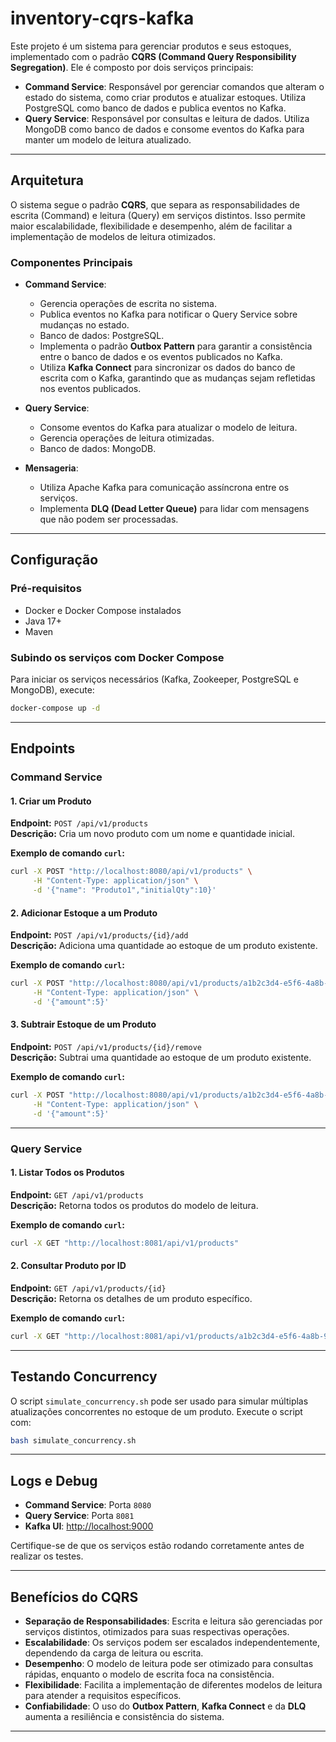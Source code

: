 # inventory-cqrs-kafka

Este projeto é um sistema para gerenciar produtos e seus estoques, implementado com o padrão **CQRS (Command Query Responsibility Segregation)**. Ele é composto por dois serviços principais:

- **Command Service**: Responsável por gerenciar comandos que alteram o estado do sistema, como criar produtos e atualizar estoques. Utiliza PostgreSQL como banco de dados e publica eventos no Kafka.
- **Query Service**: Responsável por consultas e leitura de dados. Utiliza MongoDB como banco de dados e consome eventos do Kafka para manter um modelo de leitura atualizado.

---

## Arquitetura

O sistema segue o padrão **CQRS**, que separa as responsabilidades de escrita (Command) e leitura (Query) em serviços distintos. Isso permite maior escalabilidade, flexibilidade e desempenho, além de facilitar a implementação de modelos de leitura otimizados.

### Componentes Principais

- **Command Service**:
  - Gerencia operações de escrita no sistema.
  - Publica eventos no Kafka para notificar o Query Service sobre mudanças no estado.
  - Banco de dados: PostgreSQL.
  - Implementa o padrão **Outbox Pattern** para garantir a consistência entre o banco de dados e os eventos publicados no Kafka.
  - Utiliza **Kafka Connect** para sincronizar os dados do banco de escrita com o Kafka, garantindo que as mudanças sejam refletidas nos eventos publicados.

- **Query Service**:
  - Consome eventos do Kafka para atualizar o modelo de leitura.
  - Gerencia operações de leitura otimizadas.
  - Banco de dados: MongoDB.

- **Mensageria**:
  - Utiliza Apache Kafka para comunicação assíncrona entre os serviços.
  - Implementa **DLQ (Dead Letter Queue)** para lidar com mensagens que não podem ser processadas.

---

## Configuração

### Pré-requisitos

- Docker e Docker Compose instalados
- Java 17+
- Maven

### Subindo os serviços com Docker Compose

Para iniciar os serviços necessários (Kafka, Zookeeper, PostgreSQL e MongoDB), execute:

```bash
docker-compose up -d
```

---

## Endpoints

### Command Service

#### 1. Criar um Produto
**Endpoint:** `POST /api/v1/products`  
**Descrição:** Cria um novo produto com um nome e quantidade inicial.  

**Exemplo de comando `curl`:**
```bash
curl -X POST "http://localhost:8080/api/v1/products" \
     -H "Content-Type: application/json" \
     -d '{"name": "Produto1","initialQty":10}'
```

#### 2. Adicionar Estoque a um Produto
**Endpoint:** `POST /api/v1/products/{id}/add`  
**Descrição:** Adiciona uma quantidade ao estoque de um produto existente.  

**Exemplo de comando `curl`:**
```bash
curl -X POST "http://localhost:8080/api/v1/products/a1b2c3d4-e5f6-4a8b-9c0d-1e2f3a4b5c6d/add" \
     -H "Content-Type: application/json" \
     -d '{"amount":5}'
```

#### 3. Subtrair Estoque de um Produto
**Endpoint:** `POST /api/v1/products/{id}/remove`  
**Descrição:** Subtrai uma quantidade ao estoque de um produto existente.  

**Exemplo de comando `curl`:**
```bash
curl -X POST "http://localhost:8080/api/v1/products/a1b2c3d4-e5f6-4a8b-9c0d-1e2f3a4b5c6d/remove" \
     -H "Content-Type: application/json" \
     -d '{"amount":5}'
```
---

### Query Service

#### 1. Listar Todos os Produtos
**Endpoint:** `GET /api/v1/products`  
**Descrição:** Retorna todos os produtos do modelo de leitura.  

**Exemplo de comando `curl`:**
```bash
curl -X GET "http://localhost:8081/api/v1/products"
```

#### 2. Consultar Produto por ID
**Endpoint:** `GET /api/v1/products/{id}`  
**Descrição:** Retorna os detalhes de um produto específico.  

**Exemplo de comando `curl`:**
```bash
curl -X GET "http://localhost:8081/api/v1/products/a1b2c3d4-e5f6-4a8b-9c0d-1e2f3a4b5c6d"
```

---

## Testando Concurrency

O script `simulate_concurrency.sh` pode ser usado para simular múltiplas atualizações concorrentes no estoque de um produto. Execute o script com:

```bash
bash simulate_concurrency.sh
```

---

## Logs e Debug

- **Command Service**: Porta `8080`
- **Query Service**: Porta `8081`
- **Kafka UI**: [http://localhost:9000](http://localhost:9000)

Certifique-se de que os serviços estão rodando corretamente antes de realizar os testes.

---

## Benefícios do CQRS

- **Separação de Responsabilidades**: Escrita e leitura são gerenciadas por serviços distintos, otimizados para suas respectivas operações.
- **Escalabilidade**: Os serviços podem ser escalados independentemente, dependendo da carga de leitura ou escrita.
- **Desempenho**: O modelo de leitura pode ser otimizado para consultas rápidas, enquanto o modelo de escrita foca na consistência.
- **Flexibilidade**: Facilita a implementação de diferentes modelos de leitura para atender a requisitos específicos.
- **Confiabilidade**: O uso do **Outbox Pattern**, **Kafka Connect** e da **DLQ** aumenta a resiliência e consistência do sistema.

---
